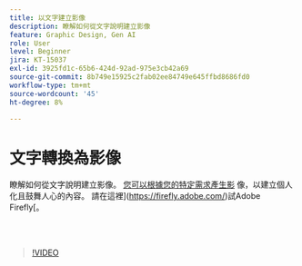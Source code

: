```yaml
---
title: 以文字建立影像
description: 瞭解如何從文字說明建立影像
feature: Graphic Design, Gen AI
role: User
level: Beginner
jira: KT-15037
exl-id: 3925fd1c-65b6-424d-92ad-975e3cb42a69
source-git-commit: 8b749e15925c2fab02ee84749e645ffbd8686fd0
workflow-type: tm+mt
source-wordcount: '45'
ht-degree: 8%

---
```


# 文字轉換為影像

瞭解如何從文字說明建立影像。 [您可以根據您的特定需求產生影](https://www.adobe.com/products/firefly/features/text-to-image.html) 像，以建立個人化且鼓舞人心的內容。 請在這裡](https://firefly.adobe.com/)試Adobe Firefly[。

<br> 

>[!VIDEO](https://video.tv.adobe.com/v/3427608?quality=12&learn=on&hidetitle=true)
